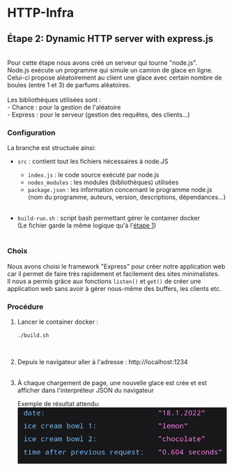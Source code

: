 # HTTP-Infra

## Étape 2: Dynamic HTTP server with express.js
<br>
Pour cette étape nous avons créé un serveur qui tourne "node.js". <br>
Node.js exécute un programme qui simule un camion de glace en ligne. <br>
Celui-ci propose aléatoirement au client une glace avec certain nombre de boules (entre 1 et 3) de parfums aléatoires. <br> <br>
Les bibliothèques utilisées sont : <br>
- Chance : pour la gestion de l'aléatoire <br>
- Express : pour le serveur (gestion des requêtes, des clients...)

<br>

### Configuration
La branche est structuée ainsi: <br>
- `src` : contient tout les fichiers nécessaires à node.JS
    - `index.js` : le code source exécuté par node.js
    - `nodes_modules` : les modules (bibliothèques) utilisées
    - `package.json` : les information concernant le programme node.js (nom du programme, auteurs, version, descriptions, dépendances...) 
    <br><br>

- `build-run.sh` : script bash permettant gérer le container docker<br>
    (Le fichier garde la même logique qu'à l'[étape 1](https://github.com/superjeffcplusplus/HTTP-Infra/tree/fb-apache-static/README.md))
    <br><br>

### Choix
Nous avons choisi le framework "Express" pour créer notre application web car il permet de faire très rapidement et facilement des sites minimalistes.
<br>
Il nous a permis grâce aux fonctions `listen()` et `get()` de créer une application web sans avoir à gérer nous-même des buffers, les clients etc.

### Procédure
1. Lancer le container docker :
   ```
   ./build.sh
   ```
   <br>
2. Depuis le navigateur aller à l'adresse : 
    http://localhost:1234
    <br><br>
3. À chaque chargement de page, une nouvelle glace est crée et est afficher dans l'interpréteur JSON du navigateur

    Exemple de résultat attendu:
    ![result](/images/result.jpg)